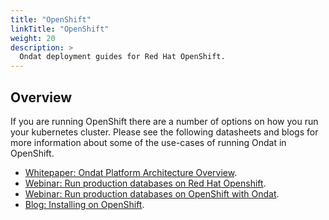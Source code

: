 ```yaml
---
title: "OpenShift"
linkTitle: "OpenShift"
weight: 20
description: >
  Ondat deployment guides for Red Hat OpenShift.
---
```


## Overview

If you are running OpenShift there are a number of options on how you run your kubernetes cluster. Please see the following datasheets and blogs for more information about some of the use-cases of running Ondat in OpenShift.

- [Whitepaper: Ondat Platform Architecture Overview](https://3402546.fs1.hubspotusercontent-na1.net/hubfs/3402546/Ondat%20-%20Platform%20Architecture.pdf).
- [Webinar: Run production databases on Red Hat Openshift](https://www.ondat.io/webinars/run-production-databases-on-red-hat-openshift-with-ondat).
- [Webinar: Run production databases on OpenShift with Ondat](https://www.ondat.io/webinars/run-production-databases-on-red-hat-openshift-with-ondat).
- [Blog: Installing on OpenShift](https://www.ondat.io/blog/demo-installing-storageos-on-openshift-4).
